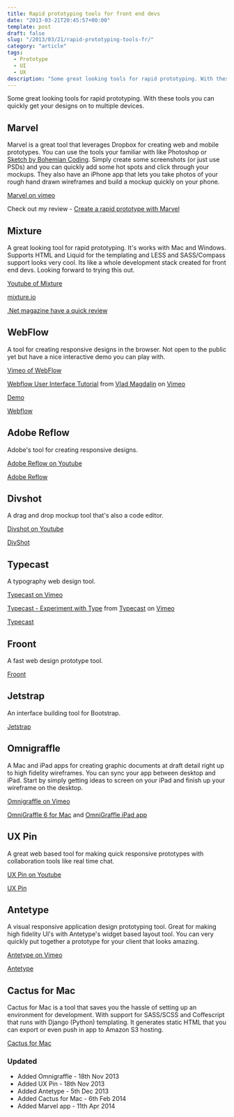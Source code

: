 ```yaml
---
title: Rapid prototyping tools for front end devs
date: "2013-03-21T20:45:57+00:00"
template: post
draft: false
slug: "/2013/03/21/rapid-prototyping-tools-fr/"
category: "article"
tags:
  - Prototype
  - UI
  - UX
description: "Some great looking tools for rapid prototyping. With these tools you can quickly get your designs on to multiple devices."
---
```


Some great looking tools for rapid prototyping. With these tools you can quickly get your designs on to multiple devices.

## Marvel

Marvel is a great tool that leverages Dropbox for creating web and mobile prototypes. You can use the tools your familiar with like Photoshop or [Sketch by Bohemian Coding](https://itunes.apple.com/nz/app/sketch-3/id852320343). Simply create some screenshots (or just use PSDs) and you can quickly add some hot spots and click through your mockups. They also have an iPhone app that lets you take photos of your rough hand drawn wireframes and build a mockup quickly on your phone.

[Marvel on vimeo](//player.vimeo.com/video/78741166)

Check out my review - [Create a rapid prototype with Marvel](//www.andrewford.co.nz/create-rapid-prototype-marvel/)

## Mixture

A great looking tool for rapid prototyping. It's works with Mac and Windows. Supports HTML and Liquid for the templating and LESS and SASS/Compass support looks very cool. Its like a whole development stack created for front end devs. Looking forward to trying this out.

[Youtube of Mixture](//www.youtube.com/embed/42QM752E8tA)

[mixture.io](http://mixture.io)

[.Net magazine have a quick review](http://www.netmagazine.com/news/mixture-offers-rapid-web-prototyping-132634)

## WebFlow

A tool for creating responsive designs in the browser. Not open to the public yet but have a nice interactive demo you can play with.

[Vimeo of WebFlow](http://player.vimeo.com/video/62227334?title=0&byline=0&portrait=0)

[Webflow User Interface Tutorial](http://vimeo.com/62227334) from [Vlad Magdalin](http://vimeo.com/callmevlad) on [Vimeo](http://vimeo.com)

[Demo](http://playground.webflow.com/)

[Webflow](http://webflow.com)

## Adobe Reflow

Adobe's tool for creating responsive designs.

[Adobe Reflow on Youtube](http://www.youtube.com/embed/o3fJoiC8OEQ)

[Adobe Reflow](http://html.adobe.com/edge/reflow/)

## Divshot

A drag and drop mockup tool that's also a code editor.

[Divshot on Youtube](http://www.youtube.com/embed/g9KhSUgf38A)

[DivShot](http://www.divshot.com/)

## Typecast

A typography web design tool.

[Typecast on Vimeo](http://player.vimeo.com/video/43763778)

[Typecast - Experiment with Type](http://vimeo.com/43763778) from [Typecast](http://vimeo.com/typecastapp) on [Vimeo](http://vimeo.com)

[Typecast](http://typecast.com/)

## Froont

A fast web design prototype tool.

[Froont](http://froont.com/)

## Jetstrap

An interface building tool for Bootstrap.

[Jetstrap](http://jetstrap.com/)

## Omnigraffle

A Mac and iPad apps for creating graphic documents at draft detail right up to high fidelity wireframes. You can sync your app between desktop and iPad. Start by simply getting ideas to screen on your iPad and finish up your wireframe on the desktop.

[Omnigraffle on Vimeo](https://.vimeo.com/video/36309534)

[OmniGraffle 6 for Mac](https://itunes.apple.com/nz/app/omnigraffle-6/id711830901) and [OmniGraffle iPad app](https://itunes.apple.com/nz/app/omnigraffle/id363225984)

## UX Pin

A great web based tool for making quick responsive prototypes with collaboration tools like real time chat.

[UX Pin on Youtube](//www.youtube.com/embed/vshdw8AZiqk)

[UX Pin](http://uxpin.com/)

## Antetype

A visual responsive application design prototyping tool. Great for making high fidelity UI's with Antetype's widget based layout tool. You can very quickly put together a prototype for your client that looks amazing.

[Antetype on Vimeo](https://vimeo.com/video/81006842)

[Antetype](http://www.antetype.com/index.php)

## Cactus for Mac

Cactus for Mac is a tool that saves you the hassle of setting up an environment for development. With support for SASS/SCSS and Coffescript that runs with Django (Python) templating. It generates static HTML that you can export or even push in app to Amazon S3 hosting.

[Cactus for Mac](https://itunes.apple.com/nz/app/cactus/id798754271)

### Updated

- Added Omnigraffle - 18th Nov 2013
- Added UX Pin - 18th Nov 2013
- Added Antetype - 5th Dec 2013
- Added Cactus for Mac - 6th Feb 2014
- Added Marvel app - 11th Apr 2014
